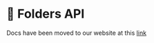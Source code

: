 # 🎇 Folders API

Docs have been moved to our website at this [link](https://tomatophp.com/en/open-source/filament-media-manager)
